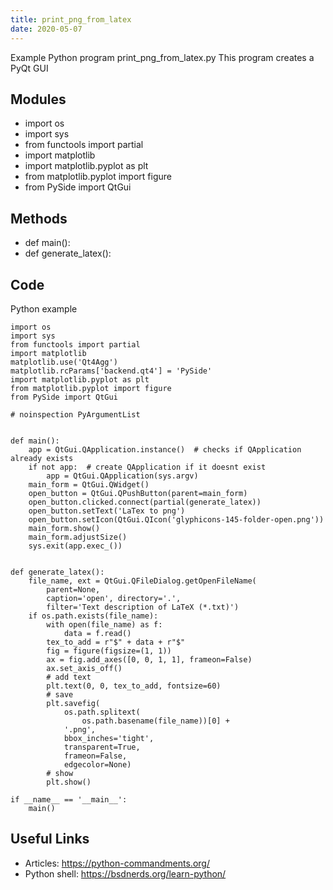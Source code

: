 ```yaml
---
title: print_png_from_latex
date: 2020-05-07
---
```

Example Python program print_png_from_latex.py
This program creates a PyQt GUI

## Modules

* import os
* import sys
* from functools import partial
* import matplotlib
* import matplotlib.pyplot as plt
* from matplotlib.pyplot import figure
* from PySide import QtGui

## Methods

* def main():
* def generate_latex():

## Code

Python example

    import os
    import sys
    from functools import partial
    import matplotlib
    matplotlib.use('Qt4Agg')
    matplotlib.rcParams['backend.qt4'] = 'PySide'
    import matplotlib.pyplot as plt
    from matplotlib.pyplot import figure
    from PySide import QtGui
    
    # noinspection PyArgumentList
    
    
    def main():
        app = QtGui.QApplication.instance()  # checks if QApplication already exists
        if not app:  # create QApplication if it doesnt exist
            app = QtGui.QApplication(sys.argv)
        main_form = QtGui.QWidget()
        open_button = QtGui.QPushButton(parent=main_form)
        open_button.clicked.connect(partial(generate_latex))
        open_button.setText('LaTex to png')
        open_button.setIcon(QtGui.QIcon('glyphicons-145-folder-open.png'))
        main_form.show()
        main_form.adjustSize()
        sys.exit(app.exec_())
    
    
    def generate_latex():
        file_name, ext = QtGui.QFileDialog.getOpenFileName(
            parent=None,
            caption='open', directory='.',
            filter='Text description of LaTeX (*.txt)')
        if os.path.exists(file_name):
            with open(file_name) as f:
                data = f.read()
            tex_to_add = r"$" + data + r"$"
            fig = figure(figsize=(1, 1))
            ax = fig.add_axes([0, 0, 1, 1], frameon=False)
            ax.set_axis_off()
            # add text
            plt.text(0, 0, tex_to_add, fontsize=60)
            # save
            plt.savefig(
                os.path.splitext(
                    os.path.basename(file_name))[0] +
                '.png',
                bbox_inches='tight',
                transparent=True,
                frameon=False,
                edgecolor=None)
            # show
            plt.show()
    
    if __name__ == '__main__':
        main()
    

## Useful Links

- Articles: https://python-commandments.org/
- Python shell: https://bsdnerds.org/learn-python/
